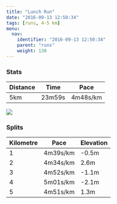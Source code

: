 ```yaml
---
title: "Lunch Run"
date: "2016-09-13 12:50:34"
tags: [runs, 4-5 km]
menu:
  nav:
    identifier: "2016-09-13 12:50:34"
    parent: "runs"
    weight: 130
---
```


### Stats

| Distance | Time | Pace |
|----------|------|------|
|5km|23m59s|4m48s/km|

<img src='https://maps.googleapis.com/maps/api/staticmap?maptype=roadmap&path=enc:iqzdIf|uNVvHnCbJzDjDh@gDlLeBzC_PeBq\l@eIpOdS~CnLpNpNvInRsKuS_NeN_BcI_QoTxAbe@wCxOkEjCiFWw@dDgCmAuEqMFuK&key=AIzaSyAfqMeaZ1CCJFGP5cWud__oZnT_Pybg-1M&size=800x800&markers=color:yellow|label:S|53.38917,-2.57492&markers=color:green|label:F|53.38913999999999,-2.5743400000000003'>

### Splits

| Kilometre | Pace | Elevation |
|------|------|-----------|
|1|4m39s/km|-0.5m|
|2|4m34s/km|2.6m|
|3|4m52s/km|-1.1m|
|4|5m01s/km|-2.1m|
|5|4m51s/km|1.3m|
